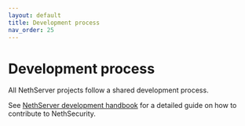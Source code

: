 ```yaml
---
layout: default
title: Development process
nav_order: 25
---
```


# Development process

All NethServer projects follow a shared development process.

See [NethServer development handbook](https://handbook.nethserver.org/) for a detailed guide on how to contribute to NethSecurity.

